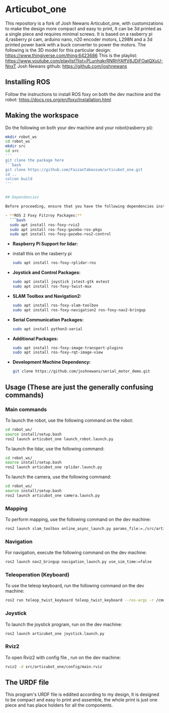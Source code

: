 # Articubot_one

This repository is a fork of Josh Newans Articubot_one, with customizations to make the design more compact and easy to print, It can be 3d printed as a single piece and requires minimal screws. It is based on a rasberry pi 4,rasberry pi cam, arduino nano, n20 encoder motors, L298N and a 3d printed power bank with a buck converter to power the motors.
The following is the 3D model for this particular design:
https://www.thingiverse.com/thing:6423686
This is the playlist: https://www.youtube.com/playlist?list=PLunhqkrRNRhYAffV8JDiFOatQXuU-NnxT
Josh Newans github: https://github.com/joshnewans


## Installing ROS
Follow the instructions to install ROS foxy on both the dev machine and the robot:
https://docs.ros.org/en/foxy/Installation.html

## Making the workspace
Do the following on both your dev machine and your robot(rasberry pi):
```bash
mkdir robot_ws
cd robot_ws
mkdir src
cd src
'''
git clone the package here
```bash
git clone https://github.com/FaizanTabassum/articubot_one.git
cd ..
colcon build
'''


## Dependencies

Before proceeding, ensure that you have the following dependencies installed:

- **ROS 2 Foxy Fitzroy Packages:**
  ```bash
  sudo apt install ros-foxy-rviz2
  sudo apt install ros-foxy-gazebo-ros-pkgs
  sudo apt install ros-foxy-gazebo-ros2-control
  ```

- **Raspberry Pi Support for lidar:**
- install this on the rasberry pi
  ```bash
  sudo apt install ros-foxy-rplidar-ros
  ```

- **Joystick and Control Packages:**
  ```bash
  sudo apt install joystick jstest-gtk evtest
  sudo apt install ros-foxy-twist-mux
  ```

- **SLAM Toolbox and Navigation2:**
  ```bash
  sudo apt install ros-foxy-slam-toolbox
  sudo apt install ros-foxy-navigation2 ros-foxy-nav2-bringup
  ```

- **Serial Communication Packages:**
  ```bash
  sudo apt install python3-serial
  ```

- **Additional Packages:**
  ```bash
  sudo apt install ros-foxy-image-transport-plugins
  sudo apt install ros-foxy-rqt-image-view
  ```

- **Development Machine Dependency:**
  ```bash
  git clone https://github.com/joshnewans/serial_motor_demo.git
  ```

## Usage (These are just the generally confusing commands)
### Main commands
To launch the robot, use the following command on the robot:
```bash
cd robot_ws/
source install/setup.bash 
ros2 launch articubot_one launch_robot.launch.py
```
To launch the lidar, use the following command:
```bash
cd robot_ws/
source install/setup.bash 
ros2 launch articubot_one rplidar.launch.py
```
To launch the camera, use the following command:
```bash
cd robot_ws/
source install/setup.bash 
ros2 launch articubot_one camera.launch.py
```

### Mapping

To perform mapping, use the following command on the dev machine:
```bash
ros2 launch slam_toolbox online_async_launch.py params_file:=./src/articubot_one/config/mapper_params_online_async.yaml use_sim_time:=false
```

### Navigation

For navigation, execute the following command on the dev machine:
```bash
ros2 launch nav2_bringup navigation_launch.py use_sim_time:=false
```

### Teleoperation (Keyboard)

To use the teleop keyboard, run the following command on the dev machine:
```bash
ros2 run teleop_twist_keyboard teleop_twist_keyboard --ros-args -r /cmd_vel:=/diff_cont/cmd_vel_unstamped
```
### Joystick

To launch the joystick program, run on the dev machine:
```bash
ros2 launch articubot_one joystick.launch.py
```

### Rviz2

To open Rviz2 with config file , run on the dev machine:
```bash
rviz2 -d src/articubot_one/config/main.rviz
```

## The URDF file

This program's URDF file is eddited according to my design, It is designed to be compact and easy to print and assemble, the whole print is just one piece and has place holders for all the components.

